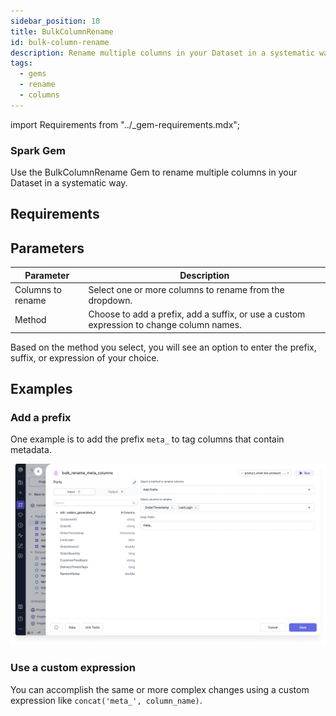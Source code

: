 ```yaml
---
sidebar_position: 10
title: BulkColumnRename
id: bulk-column-rename
description: Rename multiple columns in your Dataset in a systematic way.
tags:
  - gems
  - rename
  - columns
---
```


import Requirements from "../\_gem-requirements.mdx";

<h3><span class="badge">Spark Gem</span></h3>

Use the BulkColumnRename Gem to rename multiple columns in your Dataset in a systematic way.

## Requirements

<Requirements
  packagename="ProphecySparkBasicsPython"
  packageversion="0.2.11"
  scalalib="7.1.97"
  pythonlib="1.8.19"
  packageversion143="Not Supported"
  packageversion154="Not Supported"
  additional_requirements=""
/>

## Parameters

| Parameter         | Description                                                                              |
| ----------------- | ---------------------------------------------------------------------------------------- |
| Columns to rename | Select one or more columns to rename from the dropdown.                                  |
| Method            | Choose to add a prefix, add a suffix, or use a custom expression to change column names. |

Based on the method you select, you will see an option to enter the prefix, suffix, or expression of your choice.

## Examples

### Add a prefix

One example is to add the prefix `meta_` to tag columns that contain metadata.

![Add prefix to multiple columns](./img/bulk-add-prefix.png)

### Use a custom expression

You can accomplish the same or more complex changes using a custom expression like `concat('meta_', column_name)`.
